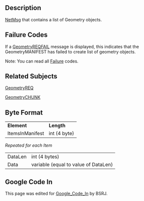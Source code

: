 ## Description

[NetMsg](IBME_GeometryService#NetMsg_Class.md) that contains a
list of Geometry objects.

## Failure Codes

If a [GeometryREQFAIL](GeometryREQFAIL.md) message is displayed,
this indicates that the GeometryMANIFEST has failed to create list of
geometry objects. <BSRJ>

Note: You can read all [Failure](Failure.md) codes.

## Related Subjects

[GeometryREQ](GeometryREQ.md)

[GeometryCHUNK](GeometryCHUNK.md)

## Byte Format

|                 |              |
|-----------------|--------------|
| **Element**     | **Length**   |
| ItemsInManifest | int (4 byte) |

*Repeated for each Item*

|         |                                      |
|---------|--------------------------------------|
| DataLen | int (4 bytes)                        |
| Data    | variable (equal to value of DataLen) |

## Google Code In

This page was edited for [Google_Code_In](../Google_Code_In.md)
by BSRJ.
